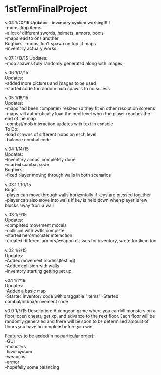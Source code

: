 1stTermFinalProject
===================    
v.08 1/20/15
Updates:
-inventory system working!!!!!    
-mobs drop items    
-a lot of different swords, helmets, armors, boots    
-maps lead to one another    
Bugfixes:
-mobs don’t spawn on top of maps    
-inventory actually works    

v.07 1/18/15
Updates:    
-mob spawns fully randomly generated along with images    

v.06 1/17/15    
Updates:    
-added more pictures and images to be used    
-started code for random mob spawns to no sucess    

v.05 1/16/15    
Updates:    
-maps had been completely resized so they fit on other resolution screens    
-maps will automatically load the next level when the player reaches the end of the map    
-combat/mob interaction updates with text in console    
To Do:    
-load spawns of different mobs on each level    
-balance combat code    

v.04 1/14/15    
Updates:    
-Inventory almost completely done    
-started combat code    
Bugfixes:    
-fixed player moving through walls in both scenarios    

v.03.1 1/10/15    
Bugs:    
-player can move through walls horizontally if keys are pressed together    
-player can also move into walls if key is held down when player is few blocks away from a wall    

v.03 1/9/15    
Updates:    
-completed movement models    
-collision with walls complete    
-started hero/monster interaction    
-created different armors/weapon classes for inventory, wrote for them too    

v.02 1/8/15    
Updates:    
-Added movement models(testing)    
-Added collision with walls    
-inventory starting getting set up    

v0.1 1/7/15    
Updates:    
-Added a basic map    
-Started inventory code with draggable "items"
-Started combat/hitbox/movement code


v0.0 1/5/15
Description:
A dungeon game where you can kill monsters on a floor, open chests, get xp, and advance to the next floor. Each floor will be randomly generated and there will be soon to be determined amount of floors you have to complete before you win.

Features to be added(in no particular order):    
-GUI    
-monsters    
-level system    
-weapons    
-armor    
-hopefully some balancing    
